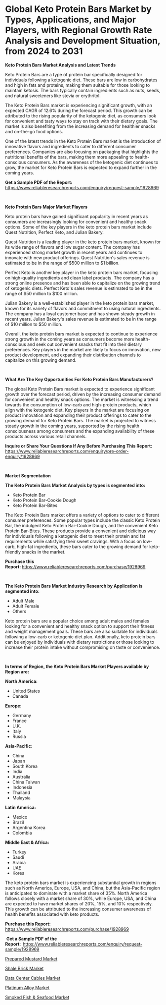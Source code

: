 <p><h1>Global Keto Protein Bars Market by Types, Applications, and Major Players, with Regional Growth Rate Analysis and Development Situation, from 2024 to 2031</h1></p><p><strong>Keto Protein Bars Market Analysis and Latest Trends</strong></p>
<p><p>Keto Protein Bars are a type of protein bar specifically designed for individuals following a ketogenic diet. These bars are low in carbohydrates and high in fats and proteins, making them suitable for those looking to maintain ketosis. The bars typically contain ingredients such as nuts, seeds, and natural sweeteners like stevia or erythritol.</p><p>The Keto Protein Bars market is experiencing significant growth, with an expected CAGR of 12.6% during the forecast period. This growth can be attributed to the rising popularity of the ketogenic diet, as consumers look for convenient and tasty ways to stay on track with their dietary goals. The market is also benefiting from the increasing demand for healthier snacks and on-the-go food options.</p><p>One of the latest trends in the Keto Protein Bars market is the introduction of innovative flavors and ingredients to cater to different consumer preferences. Companies are also focusing on packaging that highlights the nutritional benefits of the bars, making them more appealing to health-conscious consumers. As the awareness of the ketogenic diet continues to grow, the market for Keto Protein Bars is expected to expand further in the coming years.</p></p>
<p><strong>Get a Sample PDF of the Report:&nbsp;</strong> <a href="https://www.reliableresearchreports.com/enquiry/request-sample/1928969">https://www.reliableresearchreports.com/enquiry/request-sample/1928969</a></p>
<p>&nbsp;</p>
<p><strong>Keto Protein Bars Major Market Players</strong></p>
<p><p>Keto protein bars have gained significant popularity in recent years as consumers are increasingly looking for convenient and healthy snack options. Some of the key players in the keto protein bars market include Quest Nutrition, Perfect Keto, and Julian Bakery.</p><p>Quest Nutrition is a leading player in the keto protein bars market, known for its wide range of flavors and low sugar content. The company has experienced strong market growth in recent years and continues to innovate with new product offerings. Quest Nutrition's sales revenue is estimated to be in the range of $500 million to $1 billion.</p><p>Perfect Keto is another key player in the keto protein bars market, focusing on high-quality ingredients and clean label products. The company has a strong online presence and has been able to capitalize on the growing trend of ketogenic diets. Perfect Keto's sales revenue is estimated to be in the range of $50 million to $100 million.</p><p>Julian Bakery is a well-established player in the keto protein bars market, known for its variety of flavors and commitment to using natural ingredients. The company has a loyal customer base and has shown steady growth in recent years. Julian Bakery's sales revenue is estimated to be in the range of $10 million to $50 million.</p><p>Overall, the keto protein bars market is expected to continue to experience strong growth in the coming years as consumers become more health-conscious and seek out convenient snacks that fit into their dietary preferences. Key players in the market are likely to focus on innovation, new product development, and expanding their distribution channels to capitalize on this growing demand.</p></p>
<p>&nbsp;</p>
<p><strong>What Are The Key Opportunities For Keto Protein Bars Manufacturers?</strong></p>
<p><p>The global Keto Protein Bars market is expected to experience significant growth over the forecast period, driven by the increasing consumer demand for convenient and healthy snack options. The market is witnessing a trend towards the consumption of low-carb and high-protein products, which align with the ketogenic diet. Key players in the market are focusing on product innovation and expanding their product offerings to cater to the growing demand for Keto Protein Bars. The market is projected to witness steady growth in the coming years, supported by the rising health consciousness among consumers and the expanding availability of these products across various retail channels.</p></p>
<p><strong>Inquire or Share Your Questions If Any Before Purchasing This Report:</strong> <a href="https://www.reliableresearchreports.com/enquiry/pre-order-enquiry/1928969">https://www.reliableresearchreports.com/enquiry/pre-order-enquiry/1928969</a></p>
<p>&nbsp;</p>
<p><strong>Market Segmentation</strong></p>
<p><strong>The Keto Protein Bars Market Analysis by types is segmented into:</strong></p>
<p><ul><li>Keto Protein Bar</li><li>Keto Protein Bar-Cookie Dough</li><li>Keto Protein Bar-Bites</li></ul></p>
<p><p>The Keto Protein Bars market offers a variety of options to cater to different consumer preferences. Some popular types include the classic Keto Protein Bar, the indulgent Keto Protein Bar-Cookie Dough, and the convenient Keto Protein Bar-Bites. These products provide a convenient and delicious way for individuals following a ketogenic diet to meet their protein and fat requirements while satisfying their sweet cravings. With a focus on low-carb, high-fat ingredients, these bars cater to the growing demand for keto-friendly snacks in the market.</p></p>
<p><strong>Purchase this Report:&nbsp;</strong><a href="https://www.reliableresearchreports.com/purchase/1928969">https://www.reliableresearchreports.com/purchase/1928969</a></p>
<p>&nbsp;</p>
<p><strong>The Keto Protein Bars Market Industry Research by Application is segmented into:</strong></p>
<p><ul><li>Adult Male</li><li>Adult Female</li><li>Others</li></ul></p>
<p><p>Keto protein bars are a popular choice among adult males and females looking for a convenient and healthy snack option to support their fitness and weight management goals. These bars are also suitable for individuals following a low-carb or ketogenic diet plan. Additionally, keto protein bars can be enjoyed by individuals with dietary restrictions or those looking to increase their protein intake without compromising on taste or convenience.</p></p>
<p>&nbsp;</p>
<p><strong>In terms of Region, the Keto Protein Bars Market Players available by Region are:</strong></p>
<p>
    <p> <strong> North America: </strong>
        <ul>
            <li>United States</li>
            <li>Canada</li>
        </ul>
        </p> 
    <p> <strong> Europe: </strong>
        <ul>
            <li>Germany</li>
            <li>France</li>
            <li>U.K.</li>
            <li>Italy</li>
            <li>Russia</li>
        </ul>
        </p> 
    <p> <strong> Asia-Pacific: </strong>
        <ul>
            <li>China</li>
            <li>Japan</li>
            <li>South Korea</li>
            <li>India</li>
            <li>Australia</li>
            <li>China Taiwan</li>
            <li>Indonesia</li>
            <li>Thailand</li>
            <li>Malaysia</li>
        </ul>
        </p> 
    <p> <strong> Latin America: </strong>
        <ul>
            <li>Mexico</li>
            <li>Brazil</li>
            <li>Argentina Korea</li>
            <li>Colombia</li>
        </ul>
        </p> 
    <p> <strong> Middle East & Africa: </strong>
        <ul>
            <li>Turkey</li>
            <li>Saudi</li>
            <li>Arabia</li>
            <li>UAE</li>
            <li>Korea</li>
        </ul>
    </p>
    </p>
<p><p>The keto protein bars market is experiencing substantial growth in regions such as North America, Europe, USA, and China, but the Asia-Pacific region is anticipated to dominate with a market share of 35%. North America follows closely with a market share of 30%, while Europe, USA, and China are expected to have market shares of 20%, 15%, and 10% respectively. This growth can be attributed to the increasing consumer awareness of health benefits associated with keto products.</p></p>
<p><strong>Purchase this Report: </strong><a href="https://www.reliableresearchreports.com/purchase/1928969">https://www.reliableresearchreports.com/purchase/1928969</a></p>
<p>&nbsp;<strong>Get a Sample PDF of the Report:&nbsp;&nbsp;</strong><a href="https://www.reliableresearchreports.com/enquiry/request-sample/1928969">https://www.reliableresearchreports.com/enquiry/request-sample/1928969</a></p>
<p><strong></strong></p>
<p><p><a href="https://github.com/guneycigdem35/Market-Research-Report-List-2/blob/main/prepared-mustard-market.md">Prepared Mustard Market</a></p><p><a href="https://view.publitas.com/reportprime-1/shale-brick-market-research-report-forecasted-for-period-from-2024-2031-by-market-type-market-application-and-region/">Shale Brick Market</a></p><p><a href="https://artistic-helicopter-ca9.notion.site/Data-Center-Cables-Market-Size-Share-Trends-Analysis-Report-By-Application-Regional-Outlook-Com-23a96b70c3eb4a419110fcf348409bd2">Data Center Cables Market</a></p><p><a href="https://valiant-lunge-8fe.notion.site/Platinum-Alloy-Market-Size-and-Examines-its-Market-Scope-with-a-Primary-Focus-on-Growth-Opportunit-d352a1a5574640b793104378bb6c6107">Platinum Alloy Market</a></p><p><a href="https://github.com/biheemgalvinlouises6hokrh3h/Market-Research-Report-List-1/blob/main/smoked-fish-seafood-market.md">Smoked Fish & Seafood Market</a></p></p>